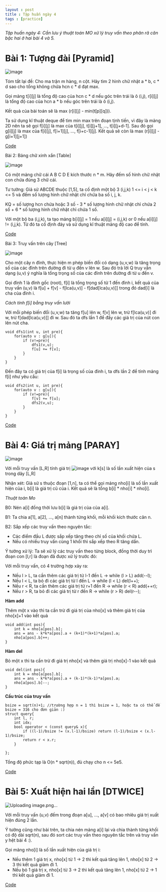 ```yaml
---
layout : post
title : Tập huấn ngày 4
tags : [practice]
---
```

*Tập huấn ngày 4: Cần lưu ý thuật toán MO xử lý truy vấn theo phân rã căn bậc hai ở hai bài 4 và 5.*

# Bài 1: Tượng đài [Pyramid]

![image](https://user-images.githubusercontent.com/69662229/133889108-a5037ef9-c8db-43c6-9b1c-362b5f46e49a.png)

Tóm tắt lại đề: Cho ma trận m hàng, n cột. Hãy tìm 2 hình chữ nhật a * b, c * d sao cho tổng không chứa hcn c * d đạt max.

Gọi mảng t[i][j] là tổng độ cao của hcn c * d nếu góc trên trái là ô (i,j), r[i][j] là tổng độ cao của hcn a * b nếu góc trên trái là ô (i,j).

Kết quả của bài toán sẽ là max (r[i][j] - min(t[p][q])).

Ta sử dụng kĩ thuật deque để tìm min max trên đoạn tịnh tiến, vì đây là mảng 2D nên ta sẽ gọi f[i][j] là max của t[i][j], t[i][j+1], ..., t[i][j+d-1]. Sau đó gọi g[i][j] là max của f[i][j], f[i+1][j], ..., f[i+c-1][j]. Kết quả sẽ còn là max (r[i][j] - g[i+1][j+1])

[Code](https://pastebin.com/RSSeHJHu)

Bài 2: Bảng chữ xinh xắn [Table]

![image](https://user-images.githubusercontent.com/69662229/133889306-7393d0d1-1444-48f1-afeb-062aa375065e.png)

Có một mảng chữ cái A B C D E kích thước n * m. Hãy đếm số hình chữ nhật con chứa đúng 3 chữ cái.

Tư tưởng: Giả sử ABCDE thuộc [1,5], ta cố định một bộ 3 (i,j,k) 1 <= i < j < k <= 5 và đếm số lượng hình chữ nhật chỉ chứa ba số i, j, k.

KQ = số lượng hcn chứa hoặc 3 số - 3 * số lượng hình chữ nhật chỉ chứa 2 số + 6 * số lượng hình chữ nhật chỉ chứa 1 số.

Với một bộ ba (i,j,k), ta tạo mảng b[i][j] = 1 nếu a[i][j] = (i,j,k) or 0 nếu a[i][j] != (i,j,k). Từ đó ta cố định đáy và sử dụng kĩ thuật mảng độ cao để tính.

[Code](https://pastebin.com/jtZUaqWR)

Bài 3: Truy vấn trên cây [Tree]

![image](https://user-images.githubusercontent.com/69662229/133889504-ed2ccc01-95a8-45f8-a3ca-467d8bf21f46.png)

Cho một cây n đỉnh, thực hiện m phép biến đổi có dạng (u,v,w) là tăng trọng số của các đỉnh trên đường đi từ u đến v lên w. Sau đó trả lời Q truy vấn dạng (u,v) ý nghĩa là tổng trọng số của các đỉnh trên đường đi từ u đến v.

Gọi đỉnh 1 là đỉnh gốc (root), f[i] là tổng trọng số từ 1 đến đỉnh i, kết quả của truy vấn (u,v) là f[u] + f[v] - f[lca(u,v)] - f[dad[lca(u,v)]] trong đó dad[i] là cha của đỉnh i.

*Cách tính f[i] bằng truy vấn lười*

Với mỗi phép biến đổi (u,v,w) ta tăng f[u] lên w, f[v] lên w, trừ f[lca(u,v)] đi w, trừ f[dad[lca(u,v)]] đi w. Sau đó ta dfs lần 1 để đấy các giá trị của nút con lên nút cha.

```
void dfs1(int u, int pre){
    for(auto v : g[u]){
        if (v!=pre){
            dfs1(v,u);
            f[u] += f[v];
        }
    }
}
```

Đến đây ta có giá trị của f[i] là trọng số của đỉnh i, ta dfs lần 2 để tính mảng f[i] như yêu cầu:

```
void dfs2(int u, int pre){
    for(auto v : g[u]){
        if (v!=pre){
            f[v] += f[u];
            dfs2(v,u);
        }
    }
}
```

[Code](https://pastebin.com/UG3inTRz)

# Bài 4: Giá trị mảng [PARAY]

![image](https://user-images.githubusercontent.com/69662229/133890364-b559941c-d6b6-4e56-9518-5fff06f7fc98.png)

Với mỗi truy vấn [L,R] tính giá trị ![image](https://user-images.githubusercontent.com/69662229/133890377-3cef5775-611c-4bc1-85d6-0b5dee1860b7.png) với k[s] là số lần xuất hiện của s trong dãy [L,R]

Nhận xét: Giả sử s thuộc đoạn [1,n], ta có thể gọi mảng nho[i] là số lần xuất hiện của i, b[i] là giá trị cũ của i. Kết quả sẽ là tổng b[i] * nho[i] * nho[i].

*Thuật toán Mo*

B0: Nén a[i] đồng thời lưu b[i] là giá trị của của a[i].

B1: Ta chia a[1], a[2], ..., a[n] thành từng khối, mỗi khối kích thước căn n.

B2: Sắp xếp các truy vấn theo nguyên tắc:

- Các điểm đầu L được sắp xếp tăng theo chỉ số của khối chứa L.
- Nếu có nhiều truy vấn cùng 1 khối thì sắp xếp theo R tăng dần.

Ý tưởng xử lý: Ta sẽ xử lý các truy vấn theo từng block, đồng thời duy trì đoạn con [l,r] là đoạn đã được xử lý trước đó:

Với mỗi truy vấn, có 4 trường hợp xảy ra:

- Nếu l > L, ta cần thêm các giá trị từ l-1 đến L -> while (l > L) add(--l);
- Nếu l < L, ta bỏ đi các giá trị từ l đến L -> while (l < L) del(l++);
- Nếu r < R, ta cần thêm các giá trị từ r+1 đến R -> while (r < R) add(++r);
- Nếu r > R, ta bỏ đi các giá trị từ r đến R -> while (r > R) del(r--);

**Hàm add**

Thêm một x vào thì ta cần trừ đi giá trị của nho[x] và thêm giá trị của nho[x]+1 vào kết quả

~~~
void add(int pos){
    int k = nho[a[pos].b];
    ans = ans - k*k*a[pos].a + (k+1)*(k+1)*a[pos].a;
    nho[a[pos].b]++;
}
~~~

**Hàm del**

Bỏ một x thì ta cần trừ đi giá trị nho[x] và thêm giá trị nho[x]-1 vào kết quả

~~~
void del(int pos){
    int k = nho[a[pos].b];
    ans = ans - k*k*a[pos].a + (k-1)*(k-1)*a[pos].a;
    nho[a[pos].b]--;
}
~~~

**Cấu trúc của truy vấn**

~~~
bsize = sqrt(n)+1; //trường hợp n = 1 thì bsize = 1, hoặc ta có thể để bsize = 316 cho đơn giản :)
struct query{
    int l, r;
    int idx;
    bool operator < (const query& x){
        if ((l-1)/bsize != (x.l-1)/bsize) return (l-1)/bsize < (x.l-1)/bsize;
        return r < x.r;
    }
 
};
~~~

Tổng độ phức tạp là O(n * sqrt(n)), đủ chạy cho n <= 5e5.

[Code](https://pastebin.com/jVsjydJi)

# Bài 5: Xuất hiện hai lần [DTWICE]

![Uploading image.png…]()

Với mỗi truy vấn (u,v) đếm trong đoạn a[u], ..., a[v] có bao nhiêu giá trị xuất hiện đúng 2 lần.

Ý tưởng cũng như bài trên, ta chia nén mảng a[i] lại và chia thành từng khối có độ dài sqrt(n), sau đó sort các truy vấn theo nguyên tắc trên và truy vấn y hệt bài 4 :).

Gọi mảng nho[i] là số lần xuất hiện của giá trị i:

- Nếu thêm 1 giá trị x, nho[x] từ 1 -> 2 thì kết quả tăng lên 1, nho[x] từ 2 -> 3 thì kết quả giảm đi 1.
- Nếu bỏ 1 giá trị x, nho[x] từ 3 -> 2 thì kết quả tăng lên 1, nho[x] từ 2 -> 1 thì kết quả giảm đi 1.

[Code](https://pastebin.com/jbeBBhTX)
